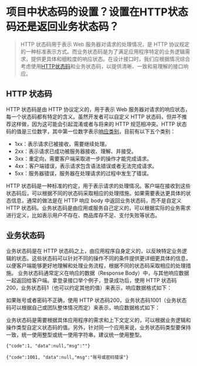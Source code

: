 # 项目中状态码的设置？设置在HTTP状态码还是返回业务状态码？
> HTTP 状态码用于表示 Web 服务器对请求的处理情况，是 HTTP 协议规定的一种标准表示方式。而业务状态码是为了满足应用程序特定的业务逻辑需求，提供更具体和细粒度的响应状态。在设计接口时，我们应根据情况综合考虑使用[HTTP状态码](https://www.zhihu.com/search?q=HTTP%E7%8A%B6%E6%80%81%E7%A0%81&search_source=Entity&hybrid_search_source=Entity&hybrid_search_extra=%7B%22sourceType%22%3A%22answer%22%2C%22sourceId%22%3A3205282542%7D)和业务状态码，以提供清晰、一致和易理解的接口响应。

## HTTP 状态码
HTTP 状态码是由 HTTP 协议定义的，用于表示 Web 服务器对请求的响应状态，每一个状态码都有特定的含义。虽然开发者可以自定义 HTTP 状态码，但并不推荐这样做，因为这可能会引起混淆或者与将来的 HTTP 规范相冲突。HTTP 状态码的值是三位数字，其中第一位数字表示[响应类别](https://www.zhihu.com/search?q=%E5%93%8D%E5%BA%94%E7%B1%BB%E5%88%AB&search_source=Entity&hybrid_search_source=Entity&hybrid_search_extra=%7B%22sourceType%22%3A%22answer%22%2C%22sourceId%22%3A3205282542%7D)，目前有以下五个类别：

- 1xx：表示请求已被接收，需要继续处理。
- 2xx：表示请求已成功被服务器接收、理解、并接受。
- 3xx：重定向，需要客户端采取进一步的操作才能完成请求。
- 4xx：客户端错误，表示请求包含语法错误或者无法完成请求。
- 5xx：服务器错误，服务器在处理请求的过程中发生了错误。

HTTP 状态码是一种标准的约定，用于表示请求的处理情况。客户端在接收到这些状态码后，可以根据不同的状态码采取相应的处理措施。如果需要表达更具体的状态信息，通常的做法是在 HTTP 响应 body 中返回业务状态码，而不是自定义 HTTP 状态码。业务状态码是由应用或服务自己定义的，可以根据实际的业务需求进行定义，比如表示用户不存在、商品库存不足、支付失败等状态。
## 业务状态码
业务状态码是在 HTTP 状态码之上，由应用程序自身定义的，以反映特定业务逻辑的状态。这些状态码可以针对不同的操作不同的条件提供更详细更具体的信息，以便客户端能够更好地理解和处理业务流程，根据不同的状态码采取相应的处理措施。
业务状态码通常定义在响应的数据（Response Body）中，与其他响应数据一起返回给客户端。拿登录接口举个例子，登录成功后，使用 HTTP 状态码200，业务状态码1（也可以约定其他的值）来表示，响应数据格式如下：

如果账号或者密码不正确，使用 HTTP 状态码200，业务状态码1001（业务状态码可以根据自己或团队整体情况而定）来表示，响应数据格式如下：

业务状态码是需要根据具体应用程序的需求和上下文定义的，可以根据业务逻辑和操作类型自定义状态码的值。另外，针对同一个应用来说，业务状态码类型要保持一致，统一使用整型或统一使用字符串，建议统一使用整型。
```
{"code":1, "data":null,"msg":""}
```
```
{"code":1001, "data":null,"msg":"账号或密码错误"}
```
